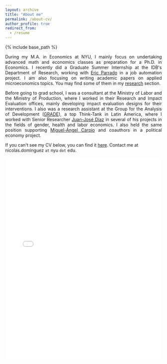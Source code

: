 ```yaml
---
layout: archive
title: "About me"
permalink: /about-cv/
author_profile: true
redirect_from:
  - /resume
---
```


{% include base_path %}

<p align="justify"> During my M.A. in Economics at NYU, I mainly focus on undertaking advanced math and economics classes as preparation for a Ph.D. in Economics. I recently did a Graduate Summer Internship at the IDB's Department of Research, working with <a href='https://www.iadb.org/en/research-and-data/author/eric-parrado-herrera'>Eric Parrado</a> in a job automation project. I am also focusing on writing academic papers on applied microeconomics topics. You may find some of them in my <a href='https://nicoidominguez.github.io/research/'>research</a> section. </p> 

<a href=''></a>

<p align="justify"> Before going to grad school, I was a consultant at the Ministry of Labor and the Ministry of Production, where I worked in their Research and Impact Evaluation offices, mainly developing impact evaluation designs for their interventions. I also was a research assistant at the Group for the Analysis of Development (<a href='https://www.grade.org.pe/en/'>GRADE</a>), a top Think-Tank in Latin America, where I worked with Senior Researcher <a href='https://www.grade.org.pe/en/investigadores/personal/jjdiaz/'>Juan-José Díaz</a> in several of his projects in the fields of gender, health and labor economics. I also held the same position supporting <a href='https://sites.google.com/view/miguel-angel-carpio'>Miguel-Ángel Carpio</a> and coauthors in a political economy project. </p>  

If you can't see my CV below, you can find it <a href='https://github.com/nicoidominguez/nicoidominguez.github.io/blob/master/files/Nicolas_Dominguez___CV_Ph_D__Applications__long.pdf'>here</a>. Contact me at nicolas.dominguez `at` nyu `dot` edu.

<p><iframe src="/files/Nicolas_Dominguez___CV_Ph_D__Applications__long.pdf" style="width:100%; height:650px;" frameborder="0">    </iframe></p>
